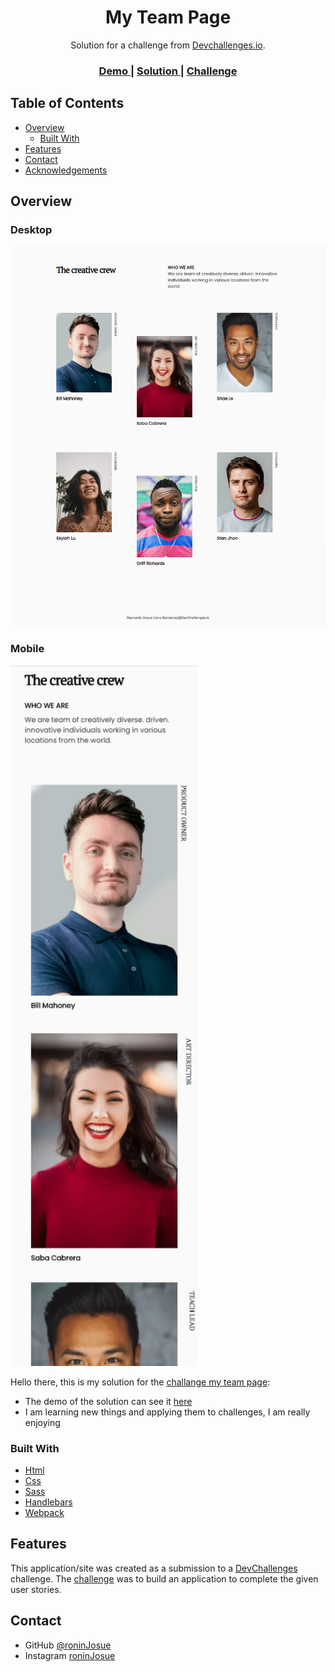 <!-- Please update value in the {}  -->

<h1 align="center">My Team Page</h1>

<div align="center">
   Solution for a challenge from  <a href="http://devchallenges.io" target="_blank">Devchallenges.io</a>.
</div>

<div align="center">
  <h3>
    <a href="https://my-team-page-dev-challenge.netlify.app/">
      Demo
    </a>
    <span> | </span>
    <a href="https://devchallenges.io/solutions/brSJD9tNQv2r3m1oOezu">
      Solution
    </a>
    <span> | </span>
    <a href="https://devchallenges.io/challenges/hhmesazsqgKXrTkYkt0U">
      Challenge
    </a>
  </h3>
</div>

<!-- TABLE OF CONTENTS -->

## Table of Contents

- [Overview](#overview)
  - [Built With](#built-with)
- [Features](#features)
- [Contact](#contact)
- [Acknowledgements](#acknowledgements)

<!-- OVERVIEW -->

## Overview

### Desktop
![screenshot desktop](src/static/preview-desktop.png)

### Mobile
<img src="src/static/preview-mobile.png" width="300" height="auto" />

Hello there, this is my solution for the [challange my team page](https://devchallenges.io/challenges/hhmesazsqgKXrTkYkt0U):

- The demo of the solution can see it [here](https://my-team-page-dev-challenge.netlify.app/)
- I am learning new things and applying them to challenges, I am really enjoying

### Built With

<!-- This section should list any major frameworks that you built your project using. Here are a few examples.-->

- [Html](https://www.w3.org/html/)
- [Css](https://www.w3.org/Style/CSS/)
- [Sass](https://sass-lang.com/)
- [Handlebars](https://handlebarsjs.com/)
- [Webpack](https://webpack.js.org/)

## Features

<!-- List the features of your application or follow the template. Don't share the figma file here :) -->

This application/site was created as a submission to a [DevChallenges](https://devchallenges.io/challenges) challenge. The [challenge](https://devchallenges.io/challenges/hhmesazsqgKXrTkYkt0U) was to build an application to complete the given user stories.

## Contact

- GitHub [@roninJosue](https://github.com/roninJosue)
- Instagram [roninJosue](https://www.instagram.com/roninjosue)
